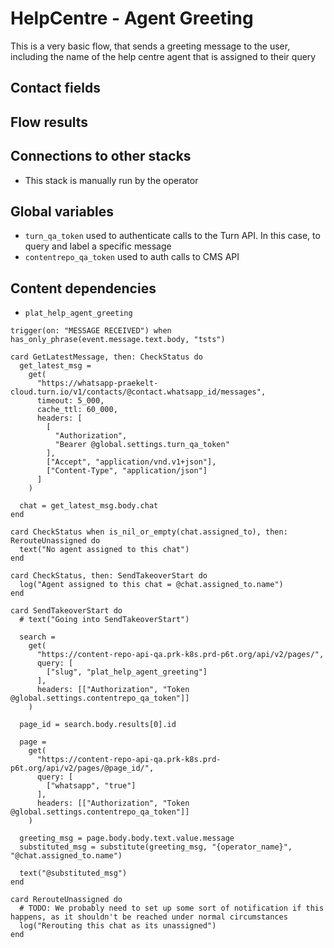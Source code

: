 # HelpCentre - Agent Greeting

This is a very basic flow, that sends a greeting message to the user, including the name of the help centre agent that is assigned to their query

## Contact fields

## Flow results

## Connections to other stacks

* This stack is manually run by the operator

## Global variables

* `turn_qa_token` used to authenticate calls to the Turn API.  In this case, to query and label a specific message
* `contentrepo_qa_token` used to auth calls to CMS API

## Content dependencies

* `plat_help_agent_greeting`

<!-- { section: "94da26e4-fe2e-42e6-b986-bdc0536cd585", x: 500, y: 48} -->

```stack
trigger(on: "MESSAGE RECEIVED") when has_only_phrase(event.message.text.body, "tsts")

```

<!-- { section: "df9a9d5b-c57d-4a9e-8020-1756b7fdec73", x: 0, y: 0} -->

```stack
card GetLatestMessage, then: CheckStatus do
  get_latest_msg =
    get(
      "https://whatsapp-praekelt-cloud.turn.io/v1/contacts/@contact.whatsapp_id/messages",
      timeout: 5_000,
      cache_ttl: 60_000,
      headers: [
        [
          "Authorization",
          "Bearer @global.settings.turn_qa_token"
        ],
        ["Accept", "application/vnd.v1+json"],
        ["Content-Type", "application/json"]
      ]
    )

  chat = get_latest_msg.body.chat
end

card CheckStatus when is_nil_or_empty(chat.assigned_to), then: RerouteUnassigned do
  text("No agent assigned to this chat")
end

card CheckStatus, then: SendTakeoverStart do
  log("Agent assigned to this chat = @chat.assigned_to.name")
end

card SendTakeoverStart do
  # text("Going into SendTakeoverStart")

  search =
    get(
      "https://content-repo-api-qa.prk-k8s.prd-p6t.org/api/v2/pages/",
      query: [
        ["slug", "plat_help_agent_greeting"]
      ],
      headers: [["Authorization", "Token @global.settings.contentrepo_qa_token"]]
    )

  page_id = search.body.results[0].id

  page =
    get(
      "https://content-repo-api-qa.prk-k8s.prd-p6t.org/api/v2/pages/@page_id/",
      query: [
        ["whatsapp", "true"]
      ],
      headers: [["Authorization", "Token @global.settings.contentrepo_qa_token"]]
    )

  greeting_msg = page.body.body.text.value.message
  substituted_msg = substitute(greeting_msg, "{operator_name}", "@chat.assigned_to.name")

  text("@substituted_msg")
end

card RerouteUnassigned do
  # TODO: We probably need to set up some sort of notification if this happens, as it shouldn't be reached under normal circumstances
  log("Rerouting this chat as its unassigned")
end

```